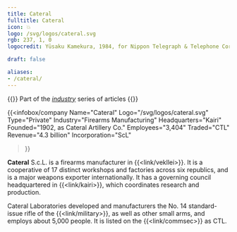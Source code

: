```yaml
---
title: Cateral
fulltitle: Cateral
icon: 💥
logo: /svg/logos/cateral.svg
rgb: 237, 1, 0
logocredit: Yūsaku Kamekura, 1984, for Nippon Telegraph & Telephone Corporation.

draft: false

aliases:
- /cateral/
---
```

{{<note series>}}
 Part of the *[industry](/industry/)* series of articles
{{</note>}}

 {{<infobox/company
	  Name="Cateral"
	  Logo="/svg/logos/cateral.svg"
	  Type="Private"
	  Industry="Firearms Manufacturing"
	  Headquarters="Kairi"
	  Founded="1902, as Cateral Artillery Co."
	  Employees="3,404"
	  Traded="CTL"
	  Revenue="4.3 billion"
	  Incorporation="ScL"
  >}}

<span class="fi fi-min-cateral fis"></span> **Cateral** S.c.L. is a firearms manufacturer in {{<link/vekllei>}}. It is a cooperative of 17 distinct workshops and factories across six republics, and is a major weapons exporter internationally. It has a governing council headquartered in {{<link/kairi>}}, which coordinates research and production.

Cateral Laboratories developed and manufacturers the No. 14 standard-issue rifle of the {{<link/military>}}, as well as other small arms, and employs about 5,000 people. It is listed on the {{<link/commsec>}} as CTL.


